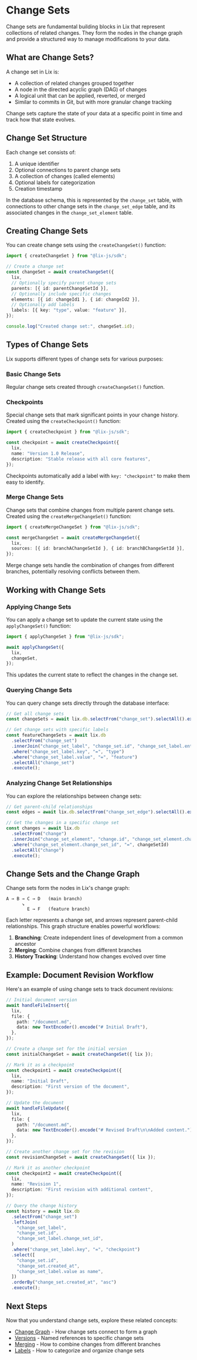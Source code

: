 # Change Sets

Change sets are fundamental building blocks in Lix that represent collections of related changes. They form the nodes in the change graph and provide a structured way to manage modifications to your data.

## What are Change Sets?

A change set in Lix is:

- A collection of related changes grouped together
- A node in the directed acyclic graph (DAG) of changes
- A logical unit that can be applied, reverted, or merged
- Similar to commits in Git, but with more granular change tracking

Change sets capture the state of your data at a specific point in time and track how that state evolves.

## Change Set Structure

Each change set consists of:

1. A unique identifier
2. Optional connections to parent change sets
3. A collection of changes (called elements)
4. Optional labels for categorization
5. Creation timestamp

In the database schema, this is represented by the `change_set` table, with connections to other change sets in the `change_set_edge` table, and its associated changes in the `change_set_element` table.

## Creating Change Sets

You can create change sets using the `createChangeSet()` function:

```typescript
import { createChangeSet } from "@lix-js/sdk";

// Create a change set
const changeSet = await createChangeSet({
  lix,
  // Optionally specify parent change sets
  parents: [{ id: parentChangeSetId }],
  // Optionally include specific changes
  elements: [{ id: changeId1 }, { id: changeId2 }],
  // Optionally add labels
  labels: [{ key: "type", value: "feature" }],
});

console.log("Created change set:", changeSet.id);
```

## Types of Change Sets

Lix supports different types of change sets for various purposes:

### Basic Change Sets

Regular change sets created through `createChangeSet()` function.

### Checkpoints

Special change sets that mark significant points in your change history. Created using the `createCheckpoint()` function:

```typescript
import { createCheckpoint } from "@lix-js/sdk";

const checkpoint = await createCheckpoint({
  lix,
  name: "Version 1.0 Release",
  description: "Stable release with all core features",
});
```

Checkpoints automatically add a label with `key: "checkpoint"` to make them easy to identify.

### Merge Change Sets

Change sets that combine changes from multiple parent change sets. Created using the `createMergeChangeSet()` function:

```typescript
import { createMergeChangeSet } from "@lix-js/sdk";

const mergeChangeSet = await createMergeChangeSet({
  lix,
  sources: [{ id: branchAChangeSetId }, { id: branchBChangeSetId }],
});
```

Merge change sets handle the combination of changes from different branches, potentially resolving conflicts between them.

## Working with Change Sets

### Applying Change Sets

You can apply a change set to update the current state using the `applyChangeSet()` function:

```typescript
import { applyChangeSet } from "@lix-js/sdk";

await applyChangeSet({
  lix,
  changeSet,
});
```

This updates the current state to reflect the changes in the change set.

### Querying Change Sets

You can query change sets directly through the database interface:

```typescript
// Get all change sets
const changeSets = await lix.db.selectFrom("change_set").selectAll().execute();

// Get change sets with specific labels
const featureChangeSets = await lix.db
  .selectFrom("change_set")
  .innerJoin("change_set_label", "change_set.id", "change_set_label.entity_id")
  .where("change_set_label.key", "=", "type")
  .where("change_set_label.value", "=", "feature")
  .selectAll("change_set")
  .execute();
```

### Analyzing Change Set Relationships

You can explore the relationships between change sets:

```typescript
// Get parent-child relationships
const edges = await lix.db.selectFrom("change_set_edge").selectAll().execute();

// Get the changes in a specific change set
const changes = await lix.db
  .selectFrom("change")
  .innerJoin("change_set_element", "change.id", "change_set_element.change_id")
  .where("change_set_element.change_set_id", "=", changeSetId)
  .selectAll("change")
  .execute();
```

## Change Sets and the Change Graph

Change sets form the nodes in Lix's change graph:

```
A → B → C → D   (main branch)
      ↘
        E → F   (feature branch)
```

Each letter represents a change set, and arrows represent parent-child relationships. This graph structure enables powerful workflows:

1. **Branching**: Create independent lines of development from a common ancestor
2. **Merging**: Combine changes from different branches
3. **History Tracking**: Understand how changes evolved over time

## Example: Document Revision Workflow

Here's an example of using change sets to track document revisions:

```typescript
// Initial document version
await handleFileInsert({
  lix,
  file: {
    path: "/document.md",
    data: new TextEncoder().encode("# Initial Draft"),
  },
});

// Create a change set for the initial version
const initialChangeSet = await createChangeSet({ lix });

// Mark it as a checkpoint
const checkpoint1 = await createCheckpoint({
  lix,
  name: "Initial Draft",
  description: "First version of the document",
});

// Update the document
await handleFileUpdate({
  lix,
  file: {
    path: "/document.md",
    data: new TextEncoder().encode("# Revised Draft\n\nAdded content."),
  },
});

// Create another change set for the revision
const revisionChangeSet = await createChangeSet({ lix });

// Mark it as another checkpoint
const checkpoint2 = await createCheckpoint({
  lix,
  name: "Revision 1",
  description: "First revision with additional content",
});

// Query the change history
const history = await lix.db
  .selectFrom("change_set")
  .leftJoin(
    "change_set_label",
    "change_set.id",
    "change_set_label.change_set_id",
  )
  .where("change_set_label.key", "=", "checkpoint")
  .select([
    "change_set.id",
    "change_set.created_at",
    "change_set_label.value as name",
  ])
  .orderBy("change_set.created_at", "asc")
  .execute();
```

## Next Steps

Now that you understand change sets, explore these related concepts:

- [Change Graph](./change-graph) - How change sets connect to form a graph
- [Versions](./versions) - Named references to specific change sets
- [Merging](./merging) - How to combine changes from different branches
- [Labels](./labels) - How to categorize and organize change sets
